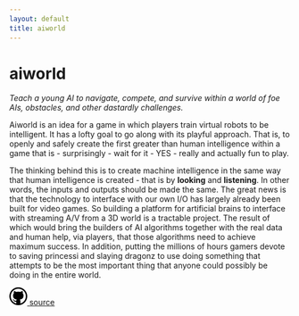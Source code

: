```yaml
---
layout: default
title: aiworld
---
```


aiworld
====================

_Teach a young AI to navigate, compete, and survive within a world of foe AIs, obstacles, and other dastardly challenges._

Aiworld is an idea for a game in which players train virtual robots to be intelligent.
It has a lofty goal to go along with its playful approach.
That is, to openly and safely create the first greater than human intelligence within a game that is - surprisingly - wait for it - YES - really and actually fun to play.

The thinking behind this is to create machine intelligence in the same way that human intelligence is created - that is by **looking** and **listening**.
In other words, the inputs and outputs should be made the same.
The great news is that the technology to interface with our own I/O has largely already been built for video games.
So building a platform for artificial brains to interface with streaming A/V from a 3D world is a tractable project.
The result of which would bring the builders of AI algorithms together with the real data and human help, via players, that those algorithms need to achieve maximum success.
In addition, putting the millions of hours gamers devote to saving princessi and slaying dragonz to use doing something that attempts to be the most important thing that anyone could possibly be doing in the entire world.

<a class="github-link" href="http://github.com/aiworld/aiworld.github.com">
  <img class="github-image" src="images/github-logo.png" alt="Github">
</a>
<a class="github-link" href="http://github.com/aiworld/aiworld.github.com">
  source
</a>